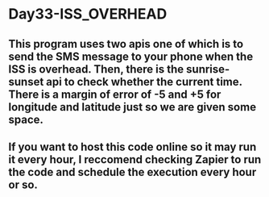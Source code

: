 # Day33-ISS_OVERHEAD

## This program uses two apis one of which is to send the SMS message to your phone when the ISS is overhead. Then, there is the sunrise-sunset api to check whether the current time. There is a margin of error of -5 and +5 for longitude and latitude just so we are given some space. 
## If you want to host this code online so it may run it every hour, I reccomend checking Zapier to run the code and schedule the execution every hour or so.
